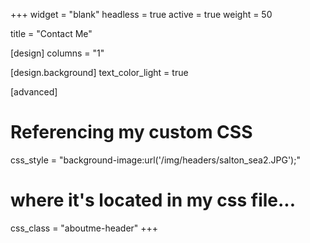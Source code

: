 +++
widget = "blank"
headless = true
active = true
weight = 50

title = "Contact Me"

[design]
columns = "1"

[design.background]
text_color_light = true

[advanced]
# Referencing my custom CSS
css_style = "background-image:url('/img/headers/salton_sea2.JPG');"

# where it's located in my css file...
css_class = "aboutme-header"
+++
  